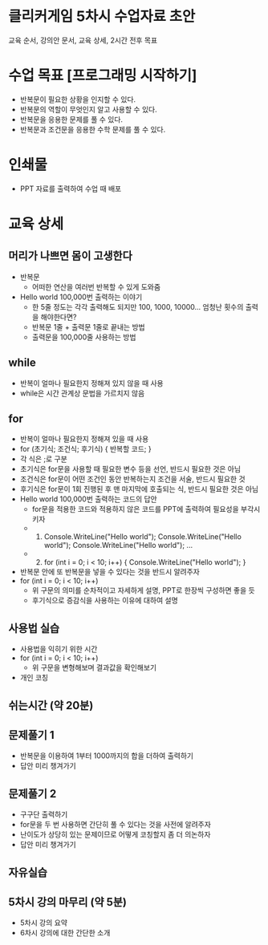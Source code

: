# 클리커게임 5차시 수업자료 초안
교육 순서, 강의안 문서, 교육 상세, 2시간 전후 목표
# 수업 목표 [프로그래밍 시작하기]
* 반복문이 필요한 상황을 인지할 수 있다.
* 반복문의 역할이 무엇인지 알고 사용할 수 있다.
* 반복문을 응용한 문제를 풀 수 있다.
* 반복문과 조건문을 응용한 수학 문제를 풀 수 있다.
# 인쇄물
* PPT 자료를 출력하여 수업 때 배포
# 교육 상세
## 머리가 나쁘면 몸이 고생한다
* 반복문
  * 어떠한 연산을 여러번 반복할 수 있게 도와줌
* Hello world 100,000번 출력하는 이야기
  * 한 5줄 정도는 각각 출력해도 되지만 100, 1000, 10000... 엄청난 횟수의 출력을 해야한다면?
  * 반복문 1줄 + 출력문 1줄로 끝내는 방법
  * 출력문을 100,000줄 사용하는 방법
## while
* 반복이 얼마나 필요한지 정해져 있지 않을 때 사용
* while은 시간 관계상 문법을 가르치지 않음
## for
* 반복이 얼마나 필요한지 정해져 있을 때 사용
* for (초기식; 조건식; 후기식) { 반복할 코드; }
* 각 식은 ;로 구분
* 초기식은 for문을 사용할 때 필요한 변수 등을 선언, 반드시 필요한 것은 아님
* 조건식은 for문이 어떤 조건인 동안 반복하는지 조건을 서술, 반드시 필요한 것
* 후기식은 for문이 1회 진행된 후 맨 마지막에 호출되는 식, 반드시 필요한 것은 아님
* Hello world 100,000번 출력하는 코드의 답안
  * for문을 적용한 코드와 적용하지 않은 코드를 PPT에 출력하여 필요성을 부각시키자
  * 1. Console.WriteLine("Hello world"); Console.WriteLine("Hello world"); Console.WriteLine("Hello world"); ...
  * 2. for (int i = 0; i < 10; i++) { Console.WriteLine("Hello world"); }
* 반복문 안에 또 반복문을 넣을 수 있다는 것을 반드시 알려주자
* for (int i = 0; i < 10; i++)
  * 위 구문의 의미를 순차적이고 자세하게 설명, PPT로 한장씩 구성하면 좋을 듯
  * 후기식으로 증감식을 사용하는 이유에 대하여 설명
## 사용법 실습
* 사용법을 익히기 위한 시간
* for (int i = 0; i < 10; i++)
  * 위 구문을 변형해보며 결과값을 확인해보기
* 개인 코칭
## 쉬는시간 (약 20분)
## 문제풀기 1
* 반복문을 이용하여 1부터 1000까지의 합을 더하여 출력하기
* 답안 미리 챙겨가기
## 문제풀기 2
* 구구단 출력하기
* for문을 두 번 사용하면 간단히 풀 수 있다는 것을 사전에 알려주자
* 난이도가 상당히 있는 문제이므로 어떻게 코칭할지 좀 더 의논하자
* 답안 미리 챙겨가기
## 자유실습
## 5차시 강의 마무리 (약 5분)
* 5차시 강의 요약
* 6차시 강의에 대한 간단한 소개